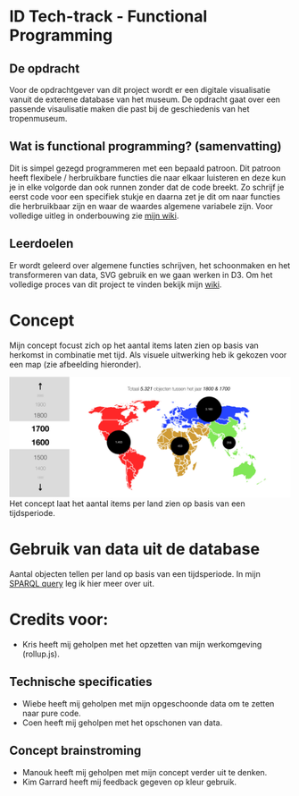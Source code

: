 # ID Tech-track - Functional Programming
## De opdracht
Voor de opdrachtgever van dit project wordt er een digitale visualisatie vanuit de exterene database van het museum. De opdracht gaat over een passende visaulisatie maken die past bij de geschiedenis van het tropenmuseum.

## Wat is functional programming? (samenvatting)
Dit is simpel gezegd programmeren met een bepaald patroon. Dit patroon heeft flexibele / herbruikbare functies die naar elkaar luisteren en deze kun je in elke volgorde dan ook runnen zonder dat de code breekt. Zo schrijf je eerst code voor een specifiek stukje en daarna zet je dit om naar functies die herbruikbaar zijn en waar de waardes algemene variabele zijn. Voor volledige uitleg in onderbouwing zie [mijn wiki](https://github.com/RoyCsuka/functional-programming/wiki/).

## Leerdoelen
Er wordt geleerd over algemene functies schrijven, het schoonmaken en het transformeren van data, SVG gebruik en we gaan werken in D3. Om het volledige proces van dit project te vinden bekijk mijn [wiki](https://github.com/RoyCsuka/functional-programming/wiki/logboek).

# Concept
Mijn concept focust zich op het aantal items laten zien op basis van herkomst in combinatie met tijd. Als visuele uitwerking heb ik gekozen voor een map (zie afbeelding hieronder).

![Concept uitwerking](https://github.com/RoyCsuka/assets/blob/master/concept-maps.jpg)
Het concept laat het aantal items per land zien op basis van een tijdsperiode.

# Gebruik van data uit de database
Aantal objecten tellen per land op basis van een tijdsperiode. In mijn [SPARQL query](https://github.com/RoyCsuka/functional-programming/wiki/SPARQL) leg ik hier meer over uit.

# Credits voor:
- Kris heeft mij geholpen met het opzetten van mijn werkomgeving (rollup.js).

## Technische specificaties
- Wiebe heeft mij geholpen met mijn opgeschoonde data om te zetten naar pure code.
- Coen heeft mij geholpen met het opschonen van data.

## Concept brainstroming
- Manouk heeft mij geholpen met mijn concept verder uit te denken.
- Kim Garrard heeft mij feedback gegeven op kleur gebruik.
